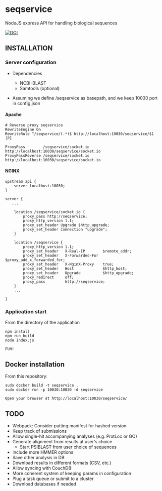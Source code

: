 # seqservice
NodeJS express API for handling biological sequences

[![DOI](https://zenodo.org/badge/29487880.svg)](https://zenodo.org/badge/latestdoi/29487880)

## INSTALLATION

### Server configuration

* Dependencies
	* NCBI-BLAST
	* Samtools (optional)

* Assuming we define /seqservice as basepath, and we keep 10030 port in config.json

#### Apache

	# Reverse proxy seqservice
	RewriteEngine On
	RewriteRule ^/seqservice/(.*)$ http://localhost:10030/seqservice/$1 [P]
	
	ProxyPass        /seqservice/socket.io http://localhost:10030/seqservice/socket.io
	ProxyPassReverse /seqservice/socket.io http://localhost:10030/seqservice/socket.io


#### NGINX

	upstream api {
	    server localhost:10030;
	}
	
	server {
	   ...
	
	    location /seqservice/socket.io {
	        proxy_pass http://seqservice;
	        proxy_http_version 1.1;
	        proxy_set_header Upgrade $http_upgrade;
	        proxy_set_header Connection "upgrade";
	    }
	
	    location /seqservice {
	        proxy_http_version 1.1;
	        proxy_set_header   X-Real-IP        $remote_addr;
	        proxy_set_header   X-Forwarded-For  $proxy_add_x_forwarded_for;
	        proxy_set_header   X-NginX-Proxy    true;
	        proxy_set_header   Host             $http_host;
	        proxy_set_header   Upgrade          $http_upgrade;
	        proxy_redirect     off;
	        proxy_pass         http://seqservice;
	    }
	    ...
	
	}

### Application start

From the directory of the application

	npm install
	npm run build
	node index.js

	FUN!

## Docker installation

From this repository:

	sudo docker build -t seqservice .
	sudo docker run -p 10030:10030 -d seqservice
	
	Open your browser at http://localhost:10030/seqservice/


## TODO
* Webpack: Consider putting manifest for hashed version
* Keep track of submissions
* Allow single-hit accompanying analyses (e.g. ProtLoc or GO)
* Generate alignment from results at user's choice
	* Start PSIBLAST from user choice of sequences
* Include more HMMER options
* Save other analysis in DB
* Download results in different formats (CSV, etc.)
* Allow syncing with CouchDB
* More coherent system of keeping params in configuration
* Plug a task queue or submit to a cluster
* Download databases if needed
